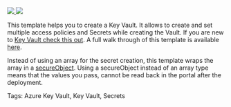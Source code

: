 <a href="https://portal.azure.com/#create/Microsoft.Template/uri/https%3A%2F%2Fraw.githubusercontent.com%2FAzure%2Fazure-quickstart-templates%2Fmaster%2F201-key-vault-secret-create%2Fazuredeploy.json" target="_blank">
    <img src="http://azuredeploy.net/deploybutton.png"/>
</a>
<a href="http://armviz.io/#/?load=https%3A%2F%2Fraw.githubusercontent.com%2FAzure%2Fazure-quickstart-templates%2Fmaster%2F201-key-vault-secret-create%2Fazuredeploy.json" target="_blank">
    <img src="http://armviz.io/visualizebutton.png"/>
</a>

This template helps you to create a Key Vault. It allows to create and set multiple access policies and Secrets while creating the Vault. If you are new to [Key Vault check this out](https://azure.microsoft.com/en-us/services/key-vault/). A full walk through of this template is available [here](http://www.rahulpnath.com/blog/managing-azure-key-vault-using-azure-resource-manager-arm-templates/).

Instead of using an array for the secret creation, this template wraps the array in a [secureObject](https://docs.microsoft.com/en-us/azure/azure-resource-manager/resource-group-authoring-templates#parameters).
Using a secureObject instead of an array type means that the values you pass, cannot be read back in the portal after the deployment. 

Tags: Azure Key Vault, Key Vault, Secrets